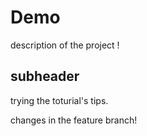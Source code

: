 # Demo

description of the project !

## subheader

trying the toturial's tips.

changes in the feature branch!
